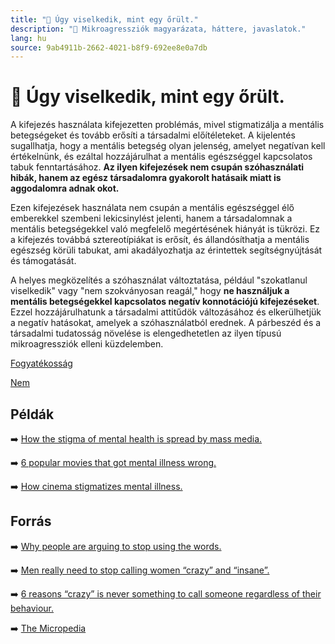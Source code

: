 ```yaml
---
title: "🚫 Úgy viselkedik, mint egy őrült."
description: "🚫 Mikroagressziók magyarázata, háttere, javaslatok."
lang: hu
source: 9ab4911b-2662-4021-b8f9-692ee8e0a7db
---
```


<div class="wiki-content agression-title">

# 🚫 Úgy viselkedik, mint egy őrült.

A kifejezés használata kifejezetten problémás, mivel stigmatizálja a mentális betegségeket és tovább erősíti a társadalmi előítéleteket. A kijelentés sugallhatja, hogy a mentális betegség olyan jelenség, amelyet negatívan kell értékelnünk, és ezáltal hozzájárulhat a mentális egészséggel kapcsolatos tabuk fenntartásához. **Az ilyen kifejezések nem csupán szóhasználati hibák, hanem az egész társadalomra gyakorolt hatásaik miatt is aggodalomra adnak okot.**

Ezen kifejezések használata nem csupán a mentális egészséggel élő emberekkel szembeni lekicsinylést jelenti, hanem a társadalomnak a mentális betegségekkel való megfelelő megértésének hiányát is tükrözi. Ez a kifejezés továbbá sztereotípiákat is erősít, és állandósíthatja a mentális egészség körüli tabukat, ami akadályozhatja az érintettek segítségnyújtását és támogatását.

A helyes megközelítés a szóhasználat változtatása, például "szokatlanul viselkedik" vagy "nem szokványosan reagál," hogy **ne használjuk a mentális betegségekkel kapcsolatos negatív konnotációjú kifejezéseket**. Ezzel hozzájárulhatunk a társadalmi attitűdök változásához és elkerülhetjük a negatív hatásokat, amelyek a szóhasználatból erednek. A párbeszéd és a társadalmi tudatosság növelése is elengedhetetlen az ilyen típusú mikroagressziók elleni küzdelemben.

<div class="categories">

[Fogyatékosság](/#/entry?id=fogyatekossag)

[Nem](/#/entry?id=nem)

</div>

## Példák

➡️ [How the stigma of mental health is spread by mass media.](https://www.verywellmind.com/mental-health-stigmas-in-mass-media-4153888#depictions-of-schizophrenia-in-film)

➡️ [6 popular movies that got mental illness wrong.](https://www.rtor.org/2015/10/27/6-movies/)

➡️ [How cinema stigmatizes mental illness.](https://www.bbc.com/culture/article/20180828-how-cinema-stigmatises-mental-illness)

## Forrás

➡️ [Why people are arguing to stop using the words.](https://www.npr.org/2019/07/08/739643765/why-people-are-arguing-to-stop-using-the-words-crazy-and-insane)

➡️ [Men really need to stop calling women “crazy” and “insane”.](https://www.washingtonpost.com/posteverything/wp/2014/07/09/men-really-need-to-stop-calling-women-crazy/ )

➡️ [6 reasons “crazy” is never something to call someone regardless of their behaviour.](https://www.bustle.com/articles/101990-6-reasons-crazy-is-never-a-thing-you-should-call-someone-regardless-of-their)

➡️ [The Micropedia](https://www.themicropedia.org/)


</div>